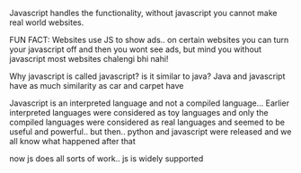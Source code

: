Javascript handles the functionality, without javascript you cannot make real world websites.

FUN FACT: Websites use JS to show ads.. on certain websites you can turn your javascript off and then you wont see ads, but mind you without javascript most websites chalengi bhi nahi!

Why javascript is called javascript? is it similar to java?
Java and javascript have as much similarity as car and carpet have

Javascript is an interpreted language and not a compiled language...
Earlier interpreted languages were considered as toy languages and only the compiled languages were considered as real languages and seemed to be useful and powerful..
but then..
python and javascript were released and we all know what happened after that

now js does all sorts of work..
js is widely supported

